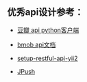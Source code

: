 优秀api设计参考：
-------------

-  [豆瓣 api python客户端](https://github.com/douban/douban-client/blob/master/douban_client/api/error.py)

-  [bmob api文档](http://docs.bmob.cn/restful/developdoc/index.html?menukey=develop_doc&key=develop_restful#index_%E7%94%A8%E6%88%B7)

-  [setup-restful-api-yii2](http://budiirawan.com/setup-restful-api-yii2/)

-  [JPush](http://docs.jpush.io/server/http_status_code/)

